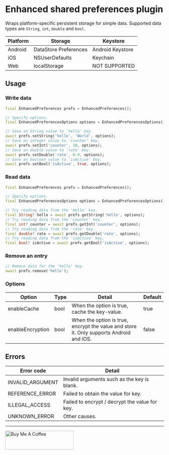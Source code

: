 # Enhanced shared preferences plugin

Wraps platform-specific persistent storage for simple data. Supported data types are `String`, `int`, `double` and `bool`.

| Platform | Storage | Keystore |
| ---- | ---- | ---- |
| Android | DataStore Preferences | Android Keystore |
| iOS | NSUserDefaults | Keychain |
| Web | localStorage | NOT SUPPORTED |

## Usage

### Write data

```dart
final EnhancedPreferences prefs = EnhancedPreferences();

// Specify options.
final EnhancedPreferencesOptions options = EnhancedPreferencesOptions();

// Save an String value to 'hello' key.
await prefs.setString('hello', 'World', options);
// Save an integer value to 'counter' key.
await prefs.setInt('counter', 10, options);
// Save an double value to 'rate' key.
await prefs.setDouble('rate', 0.9, options);
// Save an boolean value to 'isActive' key.
await prefs.setBool('isActive', true, options);
```

### Read data

```dart
final EnhancedPreferences prefs = EnhancedPreferences();

// Specify options.
final EnhancedPreferencesOptions options = EnhancedPreferencesOptions();

// Try reading data from the 'Hello' key.
final String? hello = await prefs.getString('hello', options);
// Try reading data from the 'counter' key.
final int? counter = await prefs.getInt('counter', options);
// Try reading data from the 'rate' key.
final double? rate = await prefs.getDouble('rate', options);
// Try reading data from the 'isActive' key.
final bool? isActive = await prefs.getBool('isActive', options);
```

### Remove an entry

```dart
// Remove data for the 'hello' key.
await prefs.remove('hello');
```

### Options

| Option | Type | Detail | Default |
| ---- | ---- | ---- | ---- |
| enableCache | bool | When the option is true, cache the key-value. | true |
| enableEncryption | bool | When the option is true, encrypt the value and store it. Only supports Android and iOS. | false |

## Errors

| Error code | Detail |
| ---- | ---- |
| INVALID_ARGUMENT | Invalid arguments such as the key is blank. |
| REFERENCE_ERROR | Failed to obtain the value for key. |
| ILLEGAL_ACCESS | Failed to encrypt / decrypt the value for key. |
| UNKNOWN_ERROR | Other causes. |

---

<a href="https://www.buymeacoffee.com/kumo01" target="_blank"><img src="https://cdn.buymeacoffee.com/buttons/v2/default-yellow.png" alt="Buy Me A Coffee" style="height: 60px !important;width: 217px !important;" ></a>

